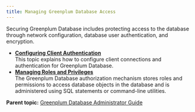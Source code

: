 ```yaml
---
title: Managing Greenplum Database Access 
---
```


Securing Greenplum Database includes protecting access to the database through network configuration, database user authentication, and encryption.

-   **[Configuring Client Authentication](client_auth.html)**  
This topic explains how to configure client connections and authentication for Greenplum Database.
-   **[Managing Roles and Privileges](roles_privs.html)**  
The Greenplum Database authorization mechanism stores roles and permissions to access database objects in the database and is administered using SQL statements or command-line utilities.

**Parent topic:** [Greenplum Database Administrator Guide](admin_guide.html)

